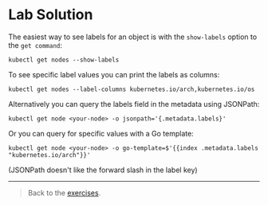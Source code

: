 # Lab Solution

The easiest way to see labels for an object is with the `show-labels` option to the `get command`:

```
kubectl get nodes --show-labels
```

To see specific label values you can print the labels as columns:

```
kubectl get nodes --label-columns kubernetes.io/arch,kubernetes.io/os
```

Alternatively you can query the labels field in the metadata using JSONPath:

```
kubectl get node <your-node> -o jsonpath='{.metadata.labels}'
```

Or you can query for specific values with a Go template:

```
kubectl get node <your-node> -o go-template=$'{{index .metadata.labels "kubernetes.io/arch"}}'
```

(JSONPath doesn't like the forward slash in the label key)

___
> Back to the [exercises](README.md).
